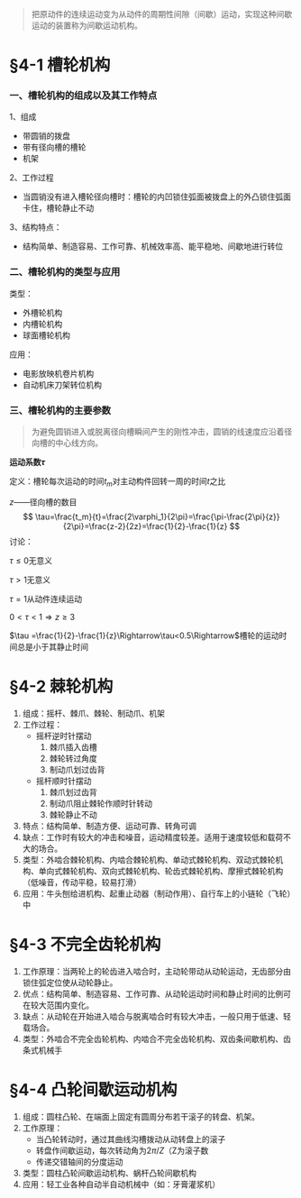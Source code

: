 > 把原动件的连续运动变为从动件的周期性间隙（间歇）运动，实现这种间歇运动的装置称为间歇运动机构。

# &sect;4-1 槽轮机构

### 一、槽轮机构的组成以及其工作特点

1、组成

* 带圆销的拨盘
* 带有径向槽的槽轮
* 机架

2、工作过程

* 当圆销没有进入槽轮径向槽时：槽轮的内凹锁住弧面被拨盘上的外凸锁住弧面卡住，槽轮静止不动

3、结构特点：

* 结构简单、制造容易、工作可靠、机械效率高、能平稳地、间歇地进行转位

### 二、槽轮机构的类型与应用

类型：

* 外槽轮机构
* 内槽轮机构
* 球面槽轮机构

应用：

* 电影放映机卷片机构
* 自动机床刀架转位机构

### 三、槽轮机构的主要参数

> 为避免圆销进入或脱离径向槽瞬间产生的刚性冲击，圆销的线速度应沿着径向槽的中心线方向。

**运动系数$\tau$**

定义：槽轮每次运动的时间$t_m$对主动构件回转一周的时间$t$之比

$z$——径向槽的数目
$$
\tau=\frac{t_m}{t}=\frac{2\varphi_1}{2\pi}=\frac{\pi-\frac{2\pi}{z}}{2\pi}=\frac{z-2}{2z}=\frac{1}{2}-\frac{1}{z}
$$
讨论：

$\tau \leq0$无意义

$\tau >1$无意义

$\tau=1$从动件连续运动

$0<\tau<1\Rightarrow z\geq 3$

$\tau =\frac{1}{2}-\frac{1}{z}\Rightarrow\tau<0.5\Rightarrow$槽轮的运动时间总是小于其静止时间

# &sect;4-2 棘轮机构

1. 组成：摇杆、棘爪、棘轮、制动爪、机架
2. 工作过程：
   * 摇杆逆时针摆动
     1. 棘爪插入齿槽
     2. 棘轮转过角度
     3. 制动爪划过齿背
   * 摇杆顺时针摆动
     1. 棘爪划过齿背
     2. 制动爪阻止棘轮作顺时针转动
     3. 棘轮静止不动
3. 特点：结构简单、制造方便、运动可靠、转角可调
4. 缺点：工作时有较大的冲击和噪音，运动精度较差。适用于速度较低和载荷不大的场合。
5. 类型：外啮合棘轮机构、内啮合棘轮机构、单动式棘轮机构、双动式棘轮机构、单向式棘轮机构、双向式棘轮机构、轮齿式棘轮机构、摩擦式棘轮机构（低噪音，传动平稳，较易打滑）
6. 应用：牛头刨给进机构、起重止动器（制动作用）、自行车上的小链轮（飞轮）中

# &sect;4-3 不完全齿轮机构

1. 工作原理：当两轮上的轮齿进入啮合时，主动轮带动从动轮运动，无齿部分由锁住弧定位使从动轮静止。
2. 优点：结构简单、制造容易、工作可靠、从动轮运动时间和静止时间的比例可在较大范围内变化。
3. 缺点：从动轮在开始进入啮合与脱离啮合时有较大冲击，一般只用于低速、轻载场合。
4. 类型：外啮合不完全齿轮机构、内啮合不完全齿轮机构、双齿条间歇机构、齿条式机械手

# &sect;4-4 凸轮间歇运动机构

1. 组成：圆柱凸轮、在端面上固定有圆周分布若干滚子的转盘、机架。
2. 工作原理：
   * 当凸轮转动时，通过其曲线沟槽拨动从动转盘上的滚子
   * 转盘作间歇运动，每次转动角为$2\pi/Z$（Z为滚子数
   * 传递交错轴间的分度运动
3. 类型：圆柱凸轮间歇运动机构、蜗杆凸轮间歇机构
4. 应用：轻工业各种自动半自动机械中（如：牙膏灌浆机）